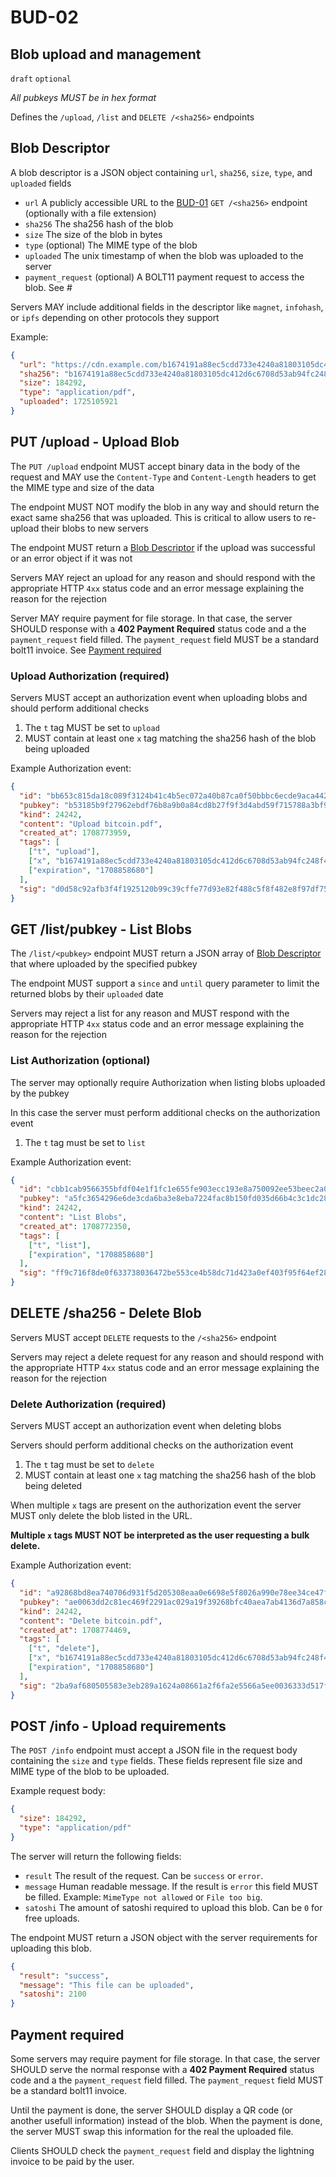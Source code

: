 # BUD-02

## Blob upload and management

`draft` `optional`

_All pubkeys MUST be in hex format_

Defines the `/upload`, `/list` and `DELETE /<sha256>` endpoints

## Blob Descriptor

A blob descriptor is a JSON object containing `url`, `sha256`, `size`, `type`, and `uploaded` fields

- `url` A publicly accessible URL to the [BUD-01](./01.md#get-sha256---get-blob) `GET /<sha256>` endpoint (optionally with a file extension)
- `sha256` The sha256 hash of the blob
- `size` The size of the blob in bytes
- `type` (optional) The MIME type of the blob
- `uploaded` The unix timestamp of when the blob was uploaded to the server
- `payment_request` (optional) A BOLT11 payment request to access the blob. See #

Servers MAY include additional fields in the descriptor like `magnet`, `infohash`, or `ipfs` depending on other protocols they support

Example:

```json
{
  "url": "https://cdn.example.com/b1674191a88ec5cdd733e4240a81803105dc412d6c6708d53ab94fc248f4f553.pdf",
  "sha256": "b1674191a88ec5cdd733e4240a81803105dc412d6c6708d53ab94fc248f4f553",
  "size": 184292,
  "type": "application/pdf",
  "uploaded": 1725105921
}
```

## PUT /upload - Upload Blob

The `PUT /upload` endpoint MUST accept binary data in the body of the request and MAY use the `Content-Type` and `Content-Length` headers to get the MIME type and size of the data

The endpoint MUST NOT modify the blob in any way and should return the exact same sha256 that was uploaded. This is critical to allow users to re-upload their blobs to new servers

The endpoint MUST return a [Blob Descriptor](#blob-descriptor) if the upload was successful or an error object if it was not

Servers MAY reject an upload for any reason and should respond with the appropriate HTTP `4xx` status code and an error message explaining the reason for the rejection

Server MAY require payment for file storage. In that case, the server SHOULD response with a **402 Payment Required** status code and a the `payment_request` field filled. The `payment_request` field MUST be a standard bolt11 invoice. See [Payment required](#payment-required)

### Upload Authorization (required)

Servers MUST accept an authorization event when uploading blobs and should perform additional checks

1. The `t` tag MUST be set to `upload`
2. MUST contain at least one `x` tag matching the sha256 hash of the blob being uploaded

Example Authorization event:

```json
{
  "id": "bb653c815da18c089f3124b41c4b5ec072a40b87ca0f50bbbc6ecde9aca442eb",
  "pubkey": "b53185b9f27962ebdf76b8a9b0a84cd8b27f9f3d4abd59f715788a3bf9e7f75e",
  "kind": 24242,
  "content": "Upload bitcoin.pdf",
  "created_at": 1708773959,
  "tags": [
    ["t", "upload"],
    ["x", "b1674191a88ec5cdd733e4240a81803105dc412d6c6708d53ab94fc248f4f553"],
    ["expiration", "1708858680"]
  ],
  "sig": "d0d58c92afb3f4f1925120b99c39cffe77d93e82f488c5f8f482e8f97df75c5357175b5098c338661c37d1074b0a18ab5e75a9df08967bfb200930ec6a76562f"
}
```

## GET /list/pubkey - List Blobs

The `/list/<pubkey>` endpoint MUST return a JSON array of [Blob Descriptor](#blob-descriptor) that where uploaded by the specified pubkey

The endpoint MUST support a `since` and `until` query parameter to limit the returned blobs by their `uploaded` date

Servers may reject a list for any reason and MUST respond with the appropriate HTTP `4xx` status code and an error message explaining the reason for the rejection

### List Authorization (optional)

The server may optionally require Authorization when listing blobs uploaded by the pubkey

In this case the server must perform additional checks on the authorization event

1. The `t` tag must be set to `list`

Example Authorization event:

```json
{
  "id": "cbb1cab9566355bfdf04e1f1fc1e655fe903ecc193e8a750092ee53beec2a0e8",
  "pubkey": "a5fc3654296e6de3cda6ba3e8eba7224fac8b150fd035d66b4c3c1dc2888b8fc",
  "kind": 24242,
  "content": "List Blobs",
  "created_at": 1708772350,
  "tags": [
    ["t", "list"],
    ["expiration", "1708858680"]
  ],
  "sig": "ff9c716f8de0f633738036472be553ce4b58dc71d423a0ef403f95f64ef28582ef82129b41d4d0ef64d2338eb4aeeb66dbc03f8b3a3ed405054ea8ecb14fa36c"
}
```

## DELETE /sha256 - Delete Blob

Servers MUST accept `DELETE` requests to the `/<sha256>` endpoint

Servers may reject a delete request for any reason and should respond with the appropriate HTTP `4xx` status code and an error message explaining the reason for the rejection

### Delete Authorization (required)

Servers MUST accept an authorization event when deleting blobs

Servers should perform additional checks on the authorization event

1. The `t` tag must be set to `delete`
2. MUST contain at least one `x` tag matching the sha256 hash of the blob being deleted

When multiple `x` tags are present on the authorization event the server MUST only delete the blob listed in the URL.

**Multiple `x` tags MUST NOT be interpreted as the user requesting a bulk delete.**

Example Authorization event:

```json
{
  "id": "a92868bd8ea740706d931f5d205308eaa0e6698e5f8026a990e78ee34ce47fe8",
  "pubkey": "ae0063dd2c81ec469f2291ac029a19f39268bfc40aea7ab4136d7a858c3a06de",
  "kind": 24242,
  "content": "Delete bitcoin.pdf",
  "created_at": 1708774469,
  "tags": [
    ["t", "delete"],
    ["x", "b1674191a88ec5cdd733e4240a81803105dc412d6c6708d53ab94fc248f4f553"],
    ["expiration", "1708858680"]
  ],
  "sig": "2ba9af680505583e3eb289a1624a08661a2f6fa2e5566a5ee0036333d517f965e0ffba7f5f7a57c2de37e00a2e85fd7999076468e52bdbcfad8abb76b37a94b0"
}
```
## POST /info - Upload requirements

The `POST /info` endpoint must accept a JSON file in the request body containing the `size` and `type` fields. These fields represent file size and MIME type of the blob to be uploaded.

Example request body:

```json
{
  "size": 184292,
  "type": "application/pdf"
}
```

The server will return the following fields:

- `result` The result of the request. Can be `success` or `error`.
- `message` Human readable message. If the result is `error` this field MUST be filled. Example: `MimeType not allowed` or `File too big`.
- `satoshi` The amount of satoshi required to upload this blob. Can be `0` for free uploads.

The endpoint MUST return a JSON object with the server requirements for uploading this blob.

```json
{
  "result": "success",
  "message": "This file can be uploaded",
  "satoshi": 2100
}
```

## Payment required

Some servers may require payment for file storage. In that case, the server SHOULD serve the normal response with a **402 Payment Required** status code and a the `payment_request` field filled. The `payment_request` field MUST be a standard bolt11 invoice.

Until the payment is done, the server SHOULD display a QR code (or another usefull information) instead of the blob. When the payment is done, the server MUST swap this information for the real the uploaded file.

Clients SHOULD check the `payment_request` field and display the lightning invoice to be paid by the user.
